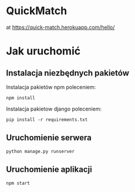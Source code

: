 # QuickMatch
at https://quick-match.herokuapp.com/hello/
# Jak uruchomić
## Instalacja niezbędnych pakietów
Instalacja pakietów npm poleceniem:
```
npm install
```
Instalacja pakietow django poleceniem:
```
pip install -r requirements.txt
```
## Uruchomienie serwera
```
python manage.py runserver
```
## Uruchomienie aplikacji
```
npm start
```
